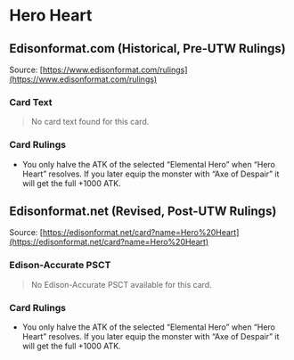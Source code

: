 # Hero Heart

## Edisonformat.com (Historical, Pre-UTW Rulings)

Source: [https://www.edisonformat.com/rulings](https://www.edisonformat.com/rulings)

### Card Text

> No card text found for this card.

### Card Rulings

*   You only halve the ATK of the selected “Elemental Hero” when “Hero Heart” resolves. If you later equip the monster with “Axe of Despair” it will get the full +1000 ATK.

## Edisonformat.net (Revised, Post-UTW Rulings)

Source: [https://edisonformat.net/card?name=Hero%20Heart](https://edisonformat.net/card?name=Hero%20Heart)

### Edison-Accurate PSCT

> No Edison-Accurate PSCT available for this card.

### Card Rulings

*   You only halve the ATK of the selected “Elemental Hero” when “Hero Heart” resolves. If you later equip the monster with “Axe of Despair” it will get the full +1000 ATK.
            